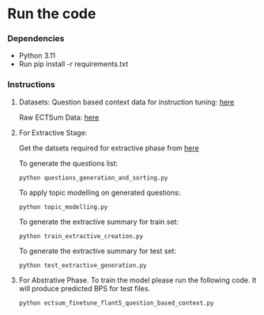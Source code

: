 
# Run the code

### Dependencies
* Python 3.11
* Run pip install -r requirements.txt

### Instructions
1. Datasets:
     Question based context data for instruction tuning: [here](https://drive.google.com/drive/folders/1BoZdJDphNPq6Ft-JPx5AoSiWogg0gvnx?usp=sharing)
   
     Raw ECTSum Data: [here](https://github.com/rajdeep345/ECTSum)
3. For Extractive Stage:

   Get the datsets required for extractive phase from [here](https://drive.google.com/drive/folders/1M3ks2kjkkeyhl1OICb9OciD2JaouJCaI?usp=drive_link)
   
    To generate the questions list:
    ```
    python questions_generation_and_sorting.py
    ```
    To apply topic modelling on generated questions:
    ```
    python topic_modelling.py
    ```
    To generate the extractive summary for train set:
    ```
    python train_extractive_creation.py
    ```
    To generate the extractive summary for test set:
    ```
    python test_extractive_generation.py
    ```   

4. For Abstrative Phase.
   To train the model please run the following code. It will produce predicted BPS for test files.
    ```
    python ectsum_finetune_flant5_question_based_context.py
    ```  


